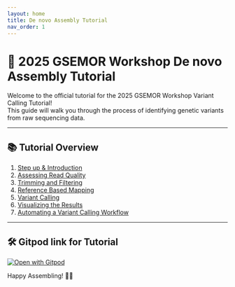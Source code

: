 ```yaml
---
layout: home
title: De novo Assembly Tutorial
nav_order: 1
---
```


# 🧬 2025 GSEMOR Workshop De novo Assembly Tutorial

Welcome to the official tutorial for the 2025 GSEMOR Workshop Variant Calling Tutorial!  
This guide will walk you through the process of identifying genetic variants from raw sequencing data.

---

## 📚 Tutorial Overview

1. [Step up & Introduction](./_pages/step1.md)
2. [Assessing Read Quality](./_pages/step2.md)
3. [Trimming and Filtering](./_pages/step3.md)
4. [Reference Based Mapping ](./_pages/step4.md)
5. [Variant Calling](./_pages/step5.md)
6. [Visualizing the Results](./_pages/step6.md)
7. [Automating a Variant Calling Workflow](./_pages/step7.md)


---

## 🛠 Gitpod link for Tutorial

[![Open with Gitpod](https://img.shields.io/badge/Open%20with-Gitpod-908a85?logo=gitpod)](https://gitpod.io/#https://github.com/taylorpaisie/VEME_2024_NGS_Denovo_Assembly)

Happy Assembling! 🧬✨

